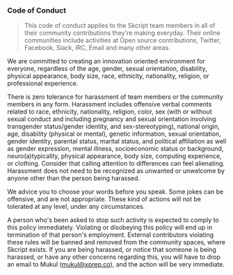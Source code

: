### Code of Conduct

> This code of conduct applies to the Skcript team members in all of their community contributions they're making everyday. Their online communities include activities at Open source contributions, Twitter, Facebook, Slack, IRC, Email and many other areas.

We are committed to creating an innovation oriented environment for everyone, regardless of the age, gender, sexual orientation, disability, physical appearance, body size, race, ethnicity, nationality, religion, or professional experience. 

There is zero tolerance for harassment of team members or the community members in any form. Harassment includes offensive verbal comments related to race, ethnicity, nationality, religion, color, sex (with or without sexual conduct and including pregnancy and sexual orientation involving transgender status/gender identity, and sex-stereotyping), national origin, age, disability (physical or mental), genetic information, sexual orientation, gender identity, parental status, marital status, and political affiliation as well as gender expression, mental illness, socioeconomic status or background, neuro(a)typicality, physical appearance, body size, computing experience, or clothing. Consider that calling attention to differences can feel alienating. Harassment does not need to be recognized as unwanted or unwelcome by anyone other than the person being harassed.

We advice you to choose your words before you speak. Some jokes can be offensive, and are not appropriate. These kind of actions will not be tolerated at any level, under any circumstances.

A person who's been asked to stop such activity is expected to comply to this policy immediately. Violating or disobeying this policy will end up in termination of that person's employment. External contributors violating these rules will be banned and removed from the community spaces, where Skcript exists. If you are being harassed, or notice that someone is being harassed, or have any other concerns regarding this, you will have to drop an email to Mukul (mukul@xprep.co), and the action will be very immediate.
